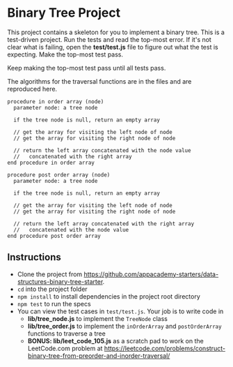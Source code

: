# Binary Tree Project

This project contains a skeleton for you to implement a binary tree. This is a
test-driven project. Run the tests and read the top-most error. If it's not
clear what is failing, open the **test/test.js** file to figure out what the
test is expecting. Make the top-most test pass.

Keep making the top-most test pass until all tests pass.

The algorithms for the traversal functions are in the files and are reproduced
here.

```
procedure in order array (node)
  parameter node: a tree node

  if the tree node is null, return an empty array

  // get the array for visiting the left node of node
  // get the array for visiting the right node of node

  // return the left array concatenated with the node value
  //   concatenated with the right array
end procedure in order array
```

```
procedure post order array (node)
  parameter node: a tree node

  if the tree node is null, return an empty array

  // get the array for visiting the left node of node
  // get the array for visiting the right node of node

  // return the left array concatenated with the right array
  //   concatenated with the node value
end procedure post order array
```


## Instructions

* Clone the project from
  https://github.com/appacademy-starters/data-structures-binary-tree-starter.
* `cd` into the project folder
* `npm install` to install dependencies in the project root directory
* `npm test` to run the specs
* You can view the test cases in `test/test.js`. Your job is to write code in
  * **lib/tree_node.js** to implement the `TreeNode` class
  * **lib/tree_order.js** to implement the `inOrderArray` and `postOrderArray`
    functions to traverse a tree
  * **BONUS: lib/leet_code_105.js** as a scratch pad to work on the LeetCode.com
    problem at https://leetcode.com/problems/construct-binary-tree-from-preorder-and-inorder-traversal/
